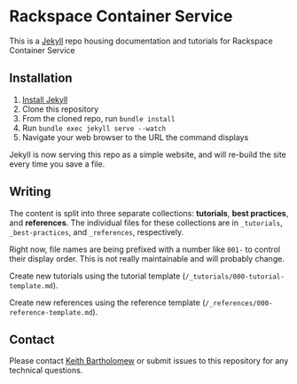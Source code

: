 # Rackspace Container Service

This is a [Jekyll](http://jekyllrb.com/) repo housing documentation and tutorials for Rackspace Container Service

## Installation

1. [Install Jekyll](http://jekyllrb.com/docs/installation/)
1. Clone this repository
1. From the cloned repo, run `bundle install`
1. Run `bundle exec jekyll serve --watch`
1. Navigate your web browser to the URL the command displays

Jekyll is now serving this repo as a simple website, and will re-build the site every time you save a file.

## Writing

The content is split into three separate collections: **tutorials**, **best practices**, and **references**. The individual files for these collections are in `_tutorials`, `_best-practices`, and `_references`, respectively.

Right now, file names are being prefixed with a number like `001-` to control their display order. This is not really maintainable and will probably change.

Create new tutorials using the tutorial template (`/_tutorials/000-tutorial-template.md`).

Create new references using the reference template (`/_references/000-reference-template.md`).

## Contact

Please contact [Keith Bartholomew](https://github.com/ktbartholomew) or submit issues to this repository for any technical questions.
